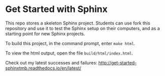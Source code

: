 # Get Started with Sphinx

This repo stores a skeleton Sphinx project. Students can use fork this
repository and use it to test the Sphinx setup on their computers, and as a
starting point for new Sphinx projects.

To build this project, in the command prompt, enter `make html`.

To view the html output, open the file `build/html/index.html`.

Check out my latest successes and failures: http://get-started-sphinxtmb.readthedocs.io/en/latest/
